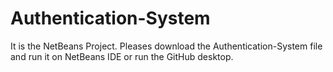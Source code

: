 # Authentication-System
It is the NetBeans Project. 
Pleases download the Authentication-System file and run it on NetBeans IDE or run the GitHub desktop.

